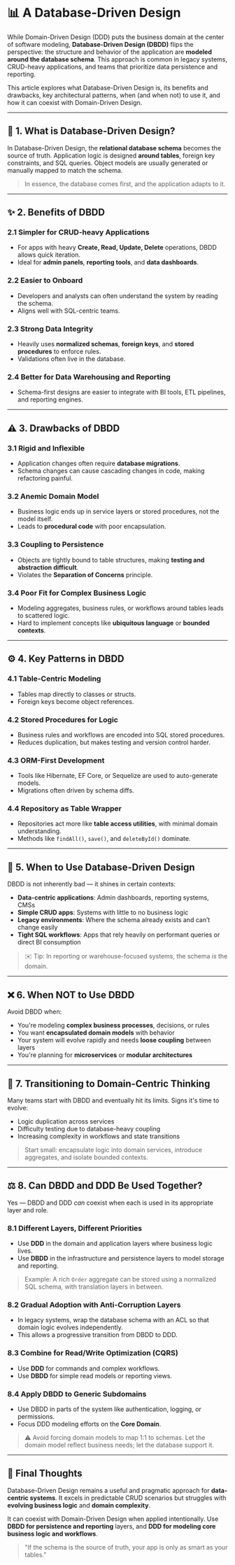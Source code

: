 # 📊 A Database-Driven Design

While Domain-Driven Design (DDD) puts the business domain at the center of software modeling, **Database-Driven Design (DBDD)** flips the perspective: the structure and behavior of the application are **modeled around the database schema**. This approach is common in legacy systems, CRUD-heavy applications, and teams that prioritize data persistence and reporting.

This article explores what Database-Driven Design is, its benefits and drawbacks, key architectural patterns, when (and when not) to use it, and how it can coexist with Domain-Driven Design.

---

## 🤝 1. What is Database-Driven Design?

In Database-Driven Design, the **relational database schema** becomes the source of truth. Application logic is designed **around tables**, foreign key constraints, and SQL queries. Object models are usually generated or manually mapped to match the schema.

> In essence, the database comes first, and the application adapts to it.

---

## ✨ 2. Benefits of DBDD

### 2.1 Simpler for CRUD-heavy Applications

* For apps with heavy **Create, Read, Update, Delete** operations, DBDD allows quick iteration.
* Ideal for **admin panels**, **reporting tools**, and **data dashboards**.

### 2.2 Easier to Onboard

* Developers and analysts can often understand the system by reading the schema.
* Aligns well with SQL-centric teams.

### 2.3 Strong Data Integrity

* Heavily uses **normalized schemas**, **foreign keys**, and **stored procedures** to enforce rules.
* Validations often live in the database.

### 2.4 Better for Data Warehousing and Reporting

* Schema-first designs are easier to integrate with BI tools, ETL pipelines, and reporting engines.

---

## ⚠️ 3. Drawbacks of DBDD

### 3.1 Rigid and Inflexible

* Application changes often require **database migrations**.
* Schema changes can cause cascading changes in code, making refactoring painful.

### 3.2 Anemic Domain Model

* Business logic ends up in service layers or stored procedures, not the model itself.
* Leads to **procedural code** with poor encapsulation.

### 3.3 Coupling to Persistence

* Objects are tightly bound to table structures, making **testing and abstraction difficult**.
* Violates the **Separation of Concerns** principle.

### 3.4 Poor Fit for Complex Business Logic

* Modeling aggregates, business rules, or workflows around tables leads to scattered logic.
* Hard to implement concepts like **ubiquitous language** or **bounded contexts**.

---

## ⚙️ 4. Key Patterns in DBDD

### 4.1 Table-Centric Modeling

* Tables map directly to classes or structs.
* Foreign keys become object references.

### 4.2 Stored Procedures for Logic

* Business rules and workflows are encoded into SQL stored procedures.
* Reduces duplication, but makes testing and version control harder.

### 4.3 ORM-First Development

* Tools like Hibernate, EF Core, or Sequelize are used to auto-generate models.
* Migrations often driven by schema diffs.

### 4.4 Repository as Table Wrapper

* Repositories act more like **table access utilities**, with minimal domain understanding.
* Methods like `findAll()`, `save()`, and `deleteById()` dominate.

---

## 📝 5. When to Use Database-Driven Design

DBDD is not inherently bad — it shines in certain contexts:

* **Data-centric applications**: Admin dashboards, reporting systems, CMSs
* **Simple CRUD apps**: Systems with little to no business logic
* **Legacy environments**: Where the schema already exists and can’t change easily
* **Tight SQL workflows**: Apps that rely heavily on performant queries or direct BI consumption

> ✉️ Tip: In reporting or warehouse-focused systems, the schema *is* the domain.

---

## ❌ 6. When NOT to Use DBDD

Avoid DBDD when:

* You're modeling **complex business processes**, decisions, or rules
* You want **encapsulated domain models** with behavior
* Your system will evolve rapidly and needs **loose coupling** between layers
* You're planning for **microservices** or **modular architectures**

---

## 🔧 7. Transitioning to Domain-Centric Thinking

Many teams start with DBDD and eventually hit its limits. Signs it's time to evolve:

* Logic duplication across services
* Difficulty testing due to database-heavy coupling
* Increasing complexity in workflows and state transitions

> Start small: encapsulate logic into domain services, introduce aggregates, and isolate bounded contexts.

---

## ⚖️ 8. Can DBDD and DDD Be Used Together?

Yes — DBDD and DDD *can* coexist when each is used in its appropriate layer and role.

### 8.1 Different Layers, Different Priorities

* Use **DDD** in the domain and application layers where business logic lives.
* Use **DBDD** in the infrastructure and persistence layers to model storage and reporting.

> Example: A rich `Order` aggregate can be stored using a normalized SQL schema, with translation layers in between.

### 8.2 Gradual Adoption with Anti-Corruption Layers

* In legacy systems, wrap the database schema with an ACL so that domain logic evolves independently.
* This allows a progressive transition from DBDD to DDD.

### 8.3 Combine for Read/Write Optimization (CQRS)

* Use **DDD** for commands and complex workflows.
* Use **DBDD** for simple read models or reporting views.

### 8.4 Apply DBDD to Generic Subdomains

* Use DBDD in parts of the system like authentication, logging, or permissions.
* Focus DDD modeling efforts on the **Core Domain**.

> ⚠️ Avoid forcing domain models to map 1:1 to schemas. Let the domain model reflect business needs; let the database support it.

---

## 🤔 Final Thoughts

Database-Driven Design remains a useful and pragmatic approach for **data-centric systems**. It excels in predictable CRUD scenarios but struggles with **evolving business logic** and **domain complexity**.

It can coexist with Domain-Driven Design when applied intentionally. Use **DBDD for persistence and reporting** layers, and **DDD for modeling core business logic and workflows**.

> "If the schema is the source of truth, your app is only as smart as your tables."
